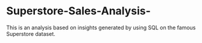 # Superstore-Sales-Analysis-
This is an analysis based on insights generated by using SQL on the famous Superstore dataset.
